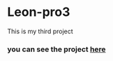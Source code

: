 # Leon-pro3
This is my third project

### you can see the project [here](https://saifhayek.github.io/Leon-pro3/)
